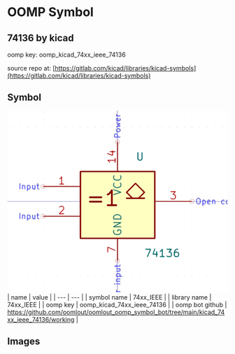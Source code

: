 # OOMP Symbol  
## 74136  by kicad  
  
oomp key: oomp_kicad_74xx_ieee_74136  
  
source repo at: [https://gitlab.com/kicad/libraries/kicad-symbols](https://gitlab.com/kicad/libraries/kicad-symbols)  
## Symbol  
  
[![working.png](working_600.png)](working.png)  
| name | value | 
| --- | --- | 
| symbol name | 74xx_IEEE | 
| library name | 74xx_IEEE | 
| oomp key | oomp_kicad_74xx_ieee_74136 | 
| oomp bot github | https://github.com/oomlout/oomlout_oomp_symbol_bot/tree/main/kicad_74xx_ieee_74136/working | 
## Images  
